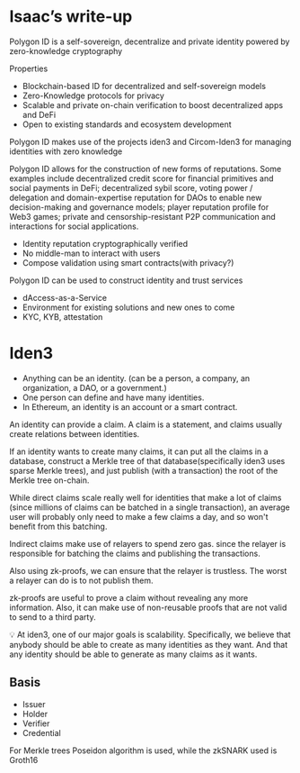 # Isaac’s write-up

Polygon ID is a self-sovereign, decentralize and private identity powered by zero-knowledge cryptography

Properties

- Blockchain-based ID for decentralized and self-sovereign models
- Zero-Knowledge protocols for privacy
- Scalable and private on-chain verification to boost decentralized apps and DeFi
- Open to existing standards and ecosystem development

Polygon ID makes use of the projects iden3 and Circom-Iden3 for managing identities with zero knowledge

Polygon ID allows for the construction of new forms of reputations. Some examples include decentralized credit score for financial primitives and social payments in DeFi; decentralized sybil score, voting power / delegation and domain-expertise reputation for DAOs to enable new decision-making and governance models; player reputation profile for Web3 games; private and censorship-resistant P2P communication and interactions for social applications.

- Identity reputation cryptographically verified
- No middle-man to interact with users
- Compose validation using smart contracts(with privacy?)

Polygon ID can be used to construct identity and trust services

- dAccess-as-a-Service
- Environment for existing solutions and new ones to come
- KYC,  KYB, attestation

# Iden3

- Anything can be an identity. (can be a person, a company, an organization, a DAO, or a government.)
- One person can define and have many identities.
- In Ethereum, an identity is an account or a smart contract.

An identity can provide a claim. A claim is a statement, and claims usually create relations between identities.

If an identity wants to create many claims, it can put all the claims in a database, construct a Merkle tree of that database(specifically iden3 uses sparse Merkle trees), and just publish (with a transaction) the root of the Merkle tree on-chain.

While direct claims scale really well for identities that make a lot of claims (since millions of claims can be batched in a single transaction), an average user will probably only need to make a few claims a day, and so won't benefit from this batching.

Indirect claims make use of relayers to spend zero gas. since the relayer is responsible for batching the claims and publishing the transactions.

Also using zk-proofs, we can ensure that the relayer is trustless. The worst a relayer can do is to not publish them.

zk-proofs are useful to prove a claim without revealing any more information. Also, it can make use of non-reusable proofs that are not valid to send to a third party.

<aside>
💡 At iden3, one of our major goals is scalability. Specifically, we believe that anybody should be able to create as many identities as they want. And that any identity should be able to generate as many claims as it wants.

</aside>

## Basis

- Issuer
- Holder
- Verifier
- Credential

For Merkle trees Poseidon algorithm is used, while the zkSNARK used is Groth16